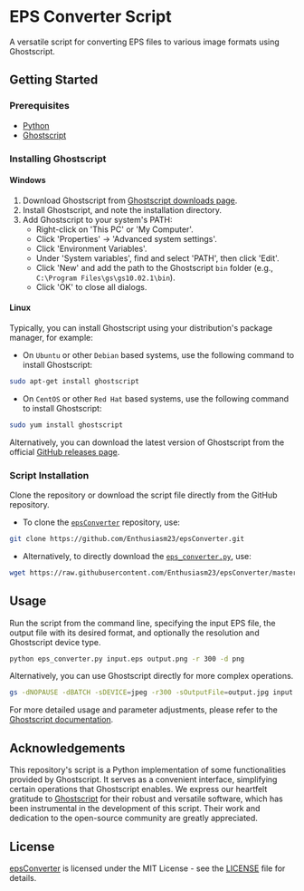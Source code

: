 # EPS Converter Script

A versatile script for converting EPS files to various image formats using Ghostscript.

## Getting Started

### Prerequisites

- [Python](https://www.python.org)
- [Ghostscript](https://www.ghostscript.com)

### Installing Ghostscript

#### Windows

1. Download Ghostscript from [Ghostscript downloads page](https://www.ghostscript.com/download/gsdnld.html).
2. Install Ghostscript, and note the installation directory.
3. Add Ghostscript to your system's PATH:
   - Right-click on 'This PC' or 'My Computer'.
   - Click 'Properties' -> 'Advanced system settings'.
   - Click 'Environment Variables'.
   - Under 'System variables', find and select 'PATH', then click 'Edit'.
   - Click 'New' and add the path to the Ghostscript `bin` folder (e.g., `C:\Program Files\gs\gs10.02.1\bin`).
   - Click 'OK' to close all dialogs.

#### Linux

Typically, you can install Ghostscript using your distribution's package manager, for example:

- On `Ubuntu` or other `Debian` based systems, use the following command to install Ghostscript:

```bash
sudo apt-get install ghostscript
```

- On `CentOS` or other `Red Hat` based systems, use the following command to install Ghostscript:
```bash
sudo yum install ghostscript
```

Alternatively, you can download the latest version of Ghostscript from the official [GitHub releases page](https://github.com/ArtifexSoftware/ghostpdl-downloads/releases).

### Script Installation

Clone the repository or download the script file directly from the GitHub repository.

- To clone the [`epsConverter`](https://github.com/Enthusiasm23/epsConverter.git) repository, use:

```bash
git clone https://github.com/Enthusiasm23/epsConverter.git
```

- Alternatively, to directly download the [`eps_converter.py`](./eps_converter.py), use:

```bash
wget https://raw.githubusercontent.com/Enthusiasm23/epsConverter/master/eps_converter.py
```

## Usage
Run the script from the command line, specifying the input EPS file, the output file with its desired format, and optionally the resolution and Ghostscript device type.

```bash
python eps_converter.py input.eps output.png -r 300 -d png
```

Alternatively, you can use Ghostscript directly for more complex operations.

```bash
gs -dNOPAUSE -dBATCH -sDEVICE=jpeg -r300 -sOutputFile=output.jpg input.eps
```
For more detailed usage and parameter adjustments, please refer to the [Ghostscript documentation](https://ghostscript.readthedocs.io/en/latest).

## Acknowledgements

This repository's script is a Python implementation of some functionalities provided by Ghostscript. 
It serves as a convenient interface, simplifying certain operations that Ghostscript enables. 
We express our heartfelt gratitude to [Ghostscript](https://www.ghostscript.com) for their robust and versatile software, which has been instrumental in the development of this script. 
Their work and dedication to the open-source community are greatly appreciated.

## License
[epsConverter](https://github.com/Enthusiasm23/epsConverter.git) is licensed under the MIT License - see the [LICENSE](./LICENSE) file for details.

